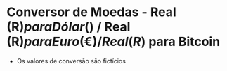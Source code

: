 # Conversor de Moedas - Real (R$) para Dólar ($) / Real (R$) para Euro (€) / Real (R$) para Bitcoin
* Os valores de conversão são fictícios
